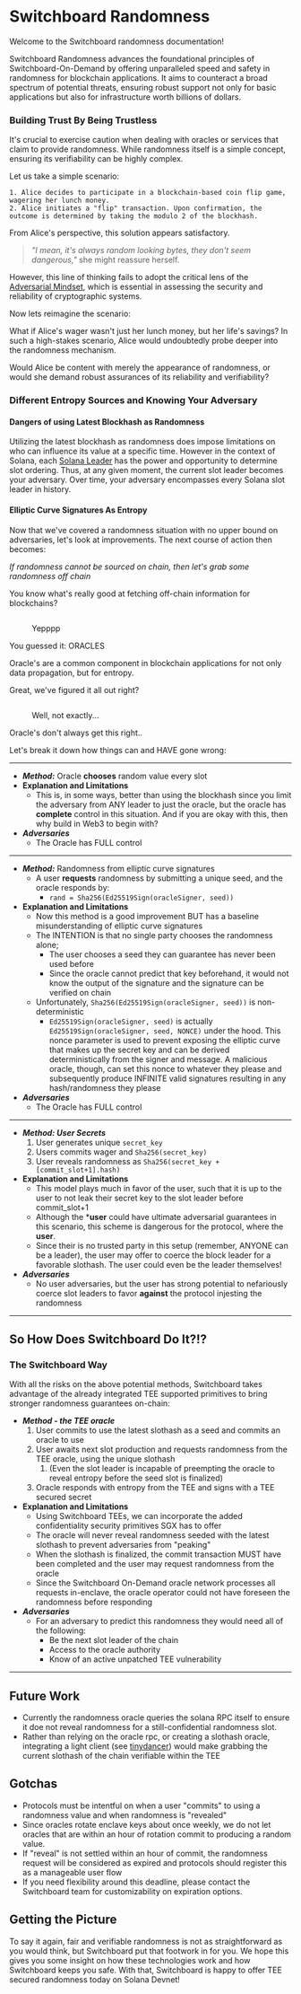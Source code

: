 # Switchboard Randomness

Welcome to the Switchboard randomness documentation!

Switchboard Randomness advances the foundational principles of Switchboard-On-Demand by offering unparalleled speed and safety in randomness for blockchain applications. It aims to counteract a broad spectrum of potential threats, ensuring robust support not only for basic applications but also for infrastructure worth billions of dollars.

### Building Trust By Being Trustless

It's crucial to exercise caution when dealing with oracles or services that claim to provide randomness. While randomness itself is a simple concept, ensuring its verifiability can be highly complex.

Let us take a simple scenario:

```
1. Alice decides to participate in a blockchain-based coin flip game, wagering her lunch money.
2. Alice initiates a "flip" transaction. Upon confirmation, the outcome is determined by taking the modulo 2 of the blockhash.
```

From Alice's perspective, this solution appears satisfactory.

> _"I mean, it's always random looking bytes, they don't seem dangerous,"_ she might reassure herself.&#x20;

However, this line of thinking fails to adopt the critical lens of the [Adversarial Mindset](https://papers.ssrn.com/sol3/papers.cfm?abstract\_id=3573099), which is essential in assessing the security and reliability of cryptographic systems.[ ](https://papers.ssrn.com/sol3/papers.cfm?abstract\_id=3573099)

Now lets reimagine the scenario:

What if Alice's wager wasn't just her lunch money, but her life's savings? In such a high-stakes scenario, Alice would undoubtedly probe deeper into the randomness mechanism.&#x20;

Would Alice be content with merely the appearance of randomness, or would she demand robust assurances of its reliability and verifiability?

### Different Entropy Sources and Knowing Your Adversary

#### Dangers of using Latest Blockhash as Randomness

Utilizing the latest blockhash as randomness does impose limitations on who can influence its value at a specific time. However in the context of Solana, each [Solana Leader](https://docs.solanalabs.com/consensus/leader-rotation) has the power and opportunity to determine slot ordering. Thus, at any given moment, the current slot leader becomes your adversary. Over time, your adversary encompasses every Solana slot leader in history.

#### Elliptic Curve Signatures As Entropy

Now that we've covered a randomness situation with no upper bound on adversaries, let's look at improvements. The next course of action then becomes:

_If randomness cannot be sourced on chain, then let's grab some randomness off chain_

You know what's really good at fetching off-chain information for blockchains?

<figure><img src=".gitbook/assets/randomness-giphy-1.gif" alt=""><figcaption><p>Yepppp</p></figcaption></figure>

You guessed it: ORACLES

Oracle's are a common component in blockchain applications for not only data propagation, but for entropy.

Great, we've figured it all out right?&#x20;

<figure><img src=".gitbook/assets/randomness-giphy-2.gif" alt=""><figcaption><p>Well, not exactly...</p></figcaption></figure>

Oracle's don't always get this right..

Let's break it down how things can and HAVE gone wrong:

***

* _**Method:**_ Oracle **chooses** random value every slot
* **Explanation and Limitations**
  * This is, in some ways, better than using the blockhash since you limit the adversary from ANY leader to just the oracle, but the oracle has **complete** control in this situation. And if you are okay with this, then why build in Web3 to begin with?
* _**Adversaries**_
  * The Oracle has FULL control

***

* _**Method:**_ Randomness from elliptic curve signatures
  * A user **requests** randomness by submitting a unique seed, and the oracle responds by:&#x20;
    * `rand = Sha256(Ed25519Sign(oracleSigner, seed))`
* **Explanation and Limitations**
  * Now this method is a good improvement BUT has a baseline misunderstanding of elliptic curve signatures
  * The INTENTION is that no single party chooses the randomness alone;&#x20;
    * The user chooses a seed they can guarantee has never been used before
    * Since the oracle cannot predict that key beforehand, it would not know the output of the signature and the signature can be verified on chain
  * Unfortunately, `Sha256(Ed25519Sign(oracleSigner, seed))` is non-deterministic
    * `Ed25519Sign(oracleSigner, seed)` is actually `Ed25519Sign(oracleSigner, seed, NONCE)` under the hood. This nonce parameter is used to prevent exposing the elliptic curve that makes up the secret key and can be derived deterministically from the signer and message.  A malicious oracle, though, can set this nonce to whatever they please and subsequently produce INFINITE valid signatures resulting in any hash/randomness they please&#x20;
* _**Adversaries**_
  * The Oracle has FULL control

***

* _**Method: User Secrets**_
  1. User generates unique `secret_key`
  2. Users commits wager and `Sha256(secret_key)`
  3. User reveals randomness as `Sha256(secret_key + [commit_slot+1].hash)`
* **Explanation and Limitations**
  * This model plays much in favor of the user, such that it is up to the user to not leak their secret key to the slot leader before commit\_slot+1
  * Although the \***user** could have ultimate adversarial guarantees in this scenario, this scheme is dangerous for the protocol, where the **user**.
  * Since their is no trusted party in this setup (remember, ANYONE can be a leader), the user may offer to coerce the block leader for a favorable slothash. The user could even be the leader themselves!
* _**Adversaries**_
  * No user adversaries, but the user has strong potential to nefariously coerce slot leaders to favor **against** the protocol injesting the randomness

***



## So How Does Switchboard Do It?!?

### The Switchboard Way

With all the risks on the above potential methods, Switchboard takes advantage of the already integrated TEE supported primitives to bring stronger randomness guarantees on-chain:

* _**Method - the TEE oracle**_
  1. User commits to use the latest slothash as a seed and commits an oracle to use
  2. User awaits next slot production and requests randomness from the TEE oracle, using the unique slothash
     1. (Even the slot leader is incapable of preempting the oracle to reveal entropy before the seed slot is finalized)
  3. Oracle responds with entropy from the TEE and signs with a TEE secured secret
* **Explanation and Limitations**
  * Using Switchboard TEEs, we can incorporate the added confidentiality security primitives SGX has to offer
  * The oracle will never reveal randomness seeded with the latest slothash to prevent adversaries from "peaking"
  * When the slothash is finalized, the commit  transaction MUST have been completed and the user may request randomness from the oracle
  * Since the Switchboard On-Demand oracle network processes all requests in-enclave, the oracle operator could not have foreseen the randomness before responding
* _**Adversaries**_
  * For an adversary to predict this randomness they would need all of the following:
    * Be the next slot leader of the chain
    * Access to the oracle authority
    * Know of an active unpatched TEE vulnerability

***

## Future Work

* Currently the randomness oracle queries the solana RPC itself to ensure it doe not reveal randomness for a still-confidential randomness slot.
* Rather than relying on the oracle rpc, or creating a slothash oracle, integrating a light client (see [tinydancer](https://docs.tinydancer.io/)) would make grabbing the current slothash of the chain verifiable within the TEE

## Gotchas

* Protocols must be intentful on when a user "commits" to using a randomness value and when randomness is "revealed"
* Since oracles rotate enclave keys about once weekly, we do not let oracles that are within an hour of rotation commit to producing a random value.
* If "reveal" is not settled within an hour of commit, the randomness request will be considered as expired and protocols should register this as a manageable user flow
* If you need flexibility around this deadline, please contact the Switchboard team for customizability on expiration options.

## Getting the Picture

To say it again, fair and verifiable randomness is not as straightforward as you would think, but Switchboard put that footwork in for you. We hope this gives you some insight on how these technologies work and how Switchboard keeps you safe.  With that, Switchboard is happy to offer TEE secured randomness today on Solana Devnet!
